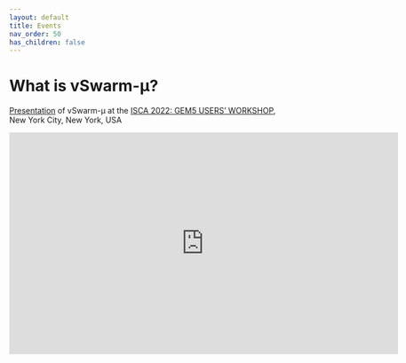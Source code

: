 ```yaml
---
layout: default
title: Events
nav_order: 50
has_children: false
---
```


# What is vSwarm-&mu;?

[Presentation](https://youtu.be/4q69hhO64Cc?t=6363) of vSwarm-&mu; at the [ISCA 2022: GEM5 USERS’ WORKSHOP](https://www.gem5.org/events/isca-2022), New York City, New York, USA


<iframe src="https://uoe-my.sharepoint.com/personal/s2033074_ed_ac_uk/_layouts/15/Doc.aspx?sourcedoc={b35ab716-ce53-4557-85a0-7722b5487706}&amp;action=embedview&amp;wdAr=1.7777777777777777&amp;wdEaaCheck=1" width="700px" height="400px" frameborder="0">This is an embedded <a target="_blank" href="https://office.com">Microsoft Office</a> presentation, powered by <a target="_blank" href="https://office.com/webapps">Office</a>.</iframe>
